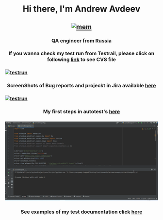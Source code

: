 <h1 align="center">Hi there, I'm Andrew Avdeev</a> </h1>
<h2 align="center"> <a href="https://ibb.co/R4r8NWm"><img src="https://i.ibb.co/Z149SCP/mem.jpg" alt="mem" border="0"></a> </h2>
<h3 align="center">QA engineer from Russia </h3>
<h3 align="center"> If you wanna check my test run from Testrail, please click on following <a href="https://github.com/andrewavdeev23/TPO/blob/main/Testtrail%20run/test_https___bumbleby.ru.csv">link</a> to see CVS file </h3>
<h3> <a href="http://joxi.ru/12MLKzZTgWE5Mm"><img src="http://joxi.ru/12MLKzZTgWE5Mm.jpg" alt="testrun" border="0"> </a> </h3>
<h3 align="center"> ScreenShots of Bug reports and projeckt in Jira available <a href="https://github.com/andrewavdeev23/TPO/tree/main/jira%20screens">here</a> </h3>
<h3> <a href="http://joxi.ru/52aG0gvTlY5LMr"><img src="http://joxi.ru/52aG0gvTlY5LMr.jpg" alt="testrun" border="0"> </a> </h3> 
<h3 align="center"> My first steps in autotest's <a href="https://github.com/andrewavdeev23/TPO/tree/main/Automatisation">here</a> </h3>
<h3> <a href="https://raw.githubusercontent.com/andrewavdeev23/TPO/main/Automatisation/AutotestPassport.gif"><img src="https://github.com/andrewavdeev23/TPO/blob/main/Automatisation/AutotestPassport.gif?raw=true" alt="autotest" border="0"> </a> </h3>
<h3 align="center"> See examples of my test documentation click <a href="https://github.com/andrewavdeev23/TPO/tree/main/documentation">here</a> </h3>
